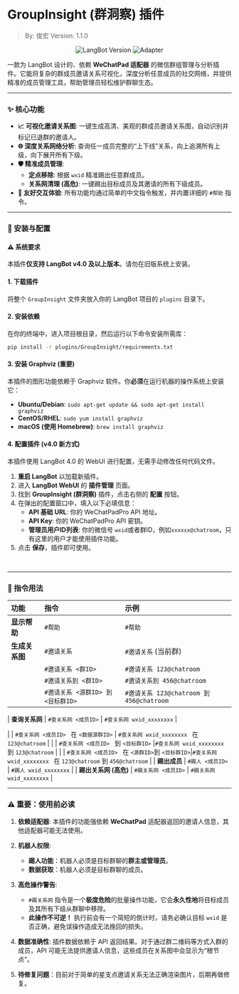 # GroupInsight (群洞察) 插件

> By: 俊宏
> Version: 1.1.0

<p align="center">
  <img src="https://img.shields.io/badge/LangBot-%3E%3D%204.0-blue?style=for-the-badge" alt="LangBot Version">
  <img src="https://img.shields.io/badge/Adapter-WeChatPad-green?style=for-the-badge" alt="Adapter">
</p>

一款为 LangBot 设计的、依赖 **WeChatPad 适配器** 的微信群组管理与分析插件。它能将复杂的群成员邀请关系可视化，深度分析任意成员的社交网络，并提供精准的成员管理工具，帮助管理员轻松维护群聊生态。

---

### ✨ 核心功能

*   **📈 可视化邀请关系图**: 一键生成高清、美观的群成员邀请关系图，自动识别并标记已退群的邀请人。
*   **🌐 深度关系网络分析**: 查询任一成员完整的“上下线”关系，向上追溯所有上级，向下展开所有下级。
*   **🛡️ 精准成员管理**:
    *   **定点移除**: 根据 `wxid` 精准踢出任意群成员。
    *   **关系网清理 (高危)**: 一键踢出目标成员及其邀请的所有下级成员。
*   **💬 友好交互体验**: 所有功能均通过简单的中文指令触发，并内置详细的 `#帮助` 指令。

---

### 🚀 安装与配置

#### ⚠️ 系统要求
本插件**仅支持 LangBot v4.0 及以上版本**。请勿在旧版系统上安装。

#### 1. 下载插件
将整个 `GroupInsight` 文件夹放入你的 LangBot 项目的 `plugins` 目录下。

#### 2. 安装依赖
在你的终端中，进入项目根目录，然后运行以下命令安装所需库：
```bash
pip install -r plugins/GroupInsight/requirements.txt
```

#### 3. 安装 Graphviz (重要)
本插件的图形功能依赖于 Graphviz 软件。你**必须**在运行机器的操作系统上安装它：
*   **Ubuntu/Debian**: `sudo apt-get update && sudo apt-get install graphviz`
*   **CentOS/RHEL**: `sudo yum install graphviz`
*   **macOS (使用 Homebrew)**: `brew install graphviz`

#### 4. 配置插件 (v4.0 新方式)
本插件使用 LangBot 4.0 的 WebUI 进行配置，无需手动修改任何代码文件。

1.  **重启 LangBot** 以加载新插件。
2.  进入 **LangBot WebUI** 的 **插件管理** 页面。
3.  找到 **GroupInsight (群洞察)** 插件，点击右侧的 **配置** 按钮。
4.  在弹出的配置窗口中，填入以下必填信息：
    *   **API 基础 URL**: 你的 WeChatPadPro API 地址。
    *   **API Key**: 你的 WeChatPadPro API 密钥。
    *   **管理员用户ID列表**: 你的微信号 `wxid`或者群ID，例如`xxxxxx@chatroom`，只有这里的用户才能使用插件功能。
5.  点击 **保存**，插件即可使用。

<br>

---

### 📝 指令用法

| 功能 | 指令 | 示例 |
| :--- | :--- | :--- |
| **显示帮助** | `#帮助` | `#帮助` |
| **生成关系图** | `#邀请关系` | `#邀请关系` (当前群) |
| | `#邀请关系 <群ID>` | `#邀请关系 123@chatroom` |
| | `#邀请关系到 <群ID>` | `#邀请关系到 456@chatroom` |
| | `#邀请关系 <源群ID> 到 <目标群ID>` | `#邀请关系 123@chatroom 到 456@chatroom` |

| **查询关系网** | `#查关系网 <成员ID>` | `#查关系网 wxid_xxxxxxxx` |

| | `#查关系网 <成员ID> ` 在 ` <数据源群ID> ` | `#查关系网 wxid_xxxxxxxx ` 在 `123@chatroom` |
| | `#查关系网 <成员ID> ` 到 ` <目标群ID> ` |`#查关系网 wxid_xxxxxxxx ` 到 `123@chatroom`  |
| | `#查关系网 <成员ID> ` 在 ` <源群ID> `到 ` <目标群ID> `|`#查关系网 wxid_xxxxxxxx ` 在 `123@chatroom` 到 `456@chatroom`  |
| **踢出成员** | `#踢人 <成员ID>` | `#踢人 wxid_xxxxxxxx` |
| **踢出关系网 (高危)** | `#踢关系网 <成员ID>` | `#踢关系网 wxid_xxxxxxxx` |

---

### ⚠️ 重要：使用前必读

1.  **依赖适配器**: 本插件的功能强依赖 **WeChatPad** 适配器返回的邀请人信息，其他适配器可能无法使用。

2.  **机器人权限**:
    *   **踢人功能**：机器人必须是目标群聊的**群主或管理员**。
    *   **数据获取**：机器人必须是目标群聊的成员。

3.  **高危操作警告**:
    *   `#踢关系网` 指令是一个**极度危险**的批量操作功能，它会**永久性地**将目标成员及其所有下级从群聊中移除。
    *   **此操作不可逆！** 执行前会有一个简短的倒计时，请务必确认目标 `wxid` 是否正确，避免误操作造成无法挽回的损失。

4.  **数据准确性**: 插件数据依赖于 API 返回结果。对于通过群二维码等方式入群的成员，API 可能无法提供邀请人信息，这些成员在关系图中会显示为“根节点”。
5.  **待修复问题**：目前对于简单的星支点邀请关系无法正确渲染图片，后期再做修复。
